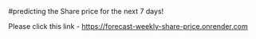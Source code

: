 #predicting the Share price for the next 7 days!

Please click this link - https://forecast-weekly-share-price.onrender.com


